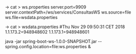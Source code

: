 
→ cat > ws.properties 
server.port=9909
server.contextPath=/ws/services/ConsultasWS
ws.source=file
ws.file=wsdata.properties


→ cat > wsdata.properties 
#Thu Nov 29 09:50:31 CET 2018
1.1.173.2=948948602
1.1.173.1=948948601

java -jar spring-boot-ws-1.0.0-SNAPSHOT.jar --spring.config.location=file:ws.properties &